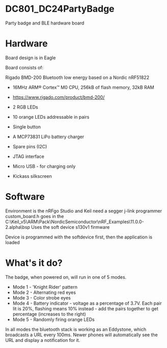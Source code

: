 # DC801_DC24PartyBadge
Party badge and BLE hardware board

# Hardware
Board design is in Eagle

Board consists of:

Rigado BMD-200 Bluetooth low energy based on a Nordic nRF51822
 - 16MHz ARM® Cortex™ M0 CPU, 256kB of flash memory, 32kB RAM
 - https://www.rigado.com/product/bmd-200/

 - 2 RGB LEDs
 - 10 orange LEDs addressable in pairs
 - Single button
 - A MCP73831 LiPo battery charger
 - Spare pins (I2C)
 - JTAG interface
 - Micro USB - for charging only
 - Kickass silkscreen

# Software
Environment is the nRFgo Studio and Keil
need a segger j-link programmer
custom_board.h goes in the C:\Keil_v5\ARM\Pack\NordicSemiconductor\nRF_Examples\11.0.0-2.alpha\bsp
Uses the soft device s130v1 firmware

Device is programmed with the softdevice first, then the application is loaded

# What's it do?

The badge, when powered on, will run in one of 5 modes.

- Mode 1 - 'Knight Rider' pattern
- Mode 2 - Alternating red eyes
- Mode 3 - Color strobe eyes
- Mode 4 - Battery indicator - voltage as a percentage of 3.7V.  Each pair lit is 20%, flashing means 10% instead - add the pairs together to get percentage (increases to the right)
- Mode 5 - Randomly firing orange LEDs

In all modes the bluetooth stack is working as an Eddystone, which broadcasts a URL every 100ms.  Newer phones will automatically see the URL and display a notification for it.
